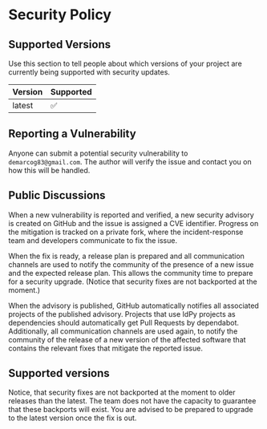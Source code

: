# Security Policy

## Supported Versions

Use this section to tell people about which versions of your project are
currently being supported with security updates.

| Version | Supported          |
| ------- | ------------------ |
| latest   | :white_check_mark: |

## Reporting a Vulnerability

Anyone can submit a potential security vulnerability to `demarcog83@gmail.com`.
The author will verify the issue and contact you on how this will be
handled.


## Public Discussions

When a new vulnerability is reported and verified, a new security advisory is created on
GitHub and the issue is assigned a CVE identifier. Progress on the mitigation is tracked
on a private fork, where the incident-response team and developers communicate to fix
the issue.

When the fix is ready, a release plan is prepared and all communication channels are
used to notify the community of the presence of a new issue and the expected release
plan. This allows the community time to prepare for a security upgrade. (Notice that
security fixes are not backported at the moment.)

When the advisory is published, GitHub automatically notifies all associated projects of
the published advisory. Projects that use IdPy projects as dependencies should
automatically get Pull Requests by dependabot. Additionally, all communication channels
are used again, to notify the community of the release of a new version of the affected
software that contains the relevant fixes that mitigate the reported issue.


## Supported versions

Notice, that security fixes are not backported at the moment to older releases than the
latest. The team does not have the capacity to guarantee that these backports will exist.
You are advised to be prepared to upgrade to the latest version once the fix is out.
